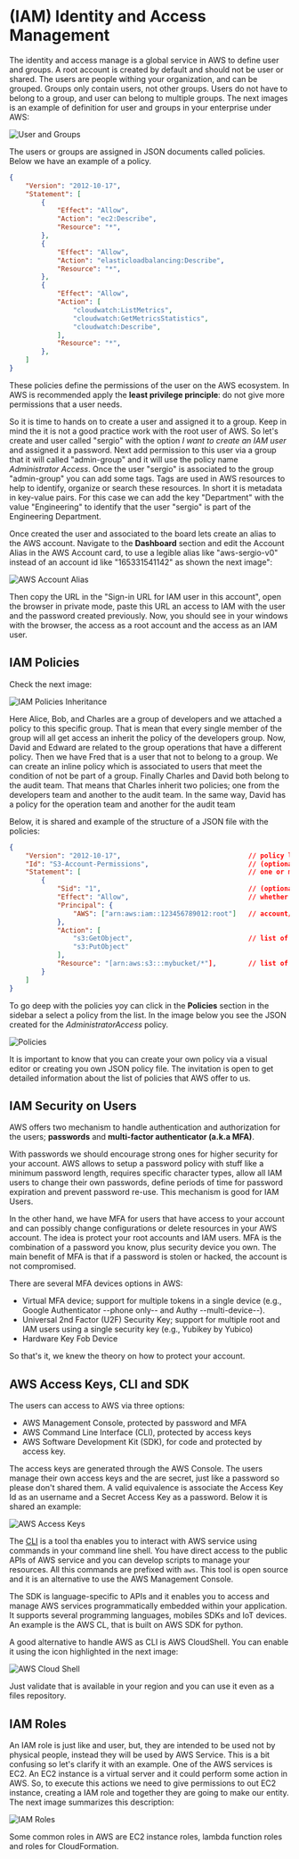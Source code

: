 (IAM) Identity and Access Management
====================================

The identity and access manage is a global service in AWS to define user and groups. A root account is created by default and should not be user or shared. The users are people withing your organization, and can be grouped. Groups only contain users, not other groups. Users do not have to belong to a group, and user can belong to multiple groups. The next images is an example of definition for user and groups in your enterprise under AWS:

![User and Groups](../assets/images/01A-user-and-groups.png)

The users or groups are assigned in JSON documents called policies. Below we have an example of a policy.

```json
{
    "Version": "2012-10-17",
    "Statement": [
        {
            "Effect": "Allow",
            "Action": "ec2:Describe",
            "Resource": "*",
        },
        {
            "Effect": "Allow",
            "Action": "elasticloadbalancing:Describe",
            "Resource": "*",
        },
        {
            "Effect": "Allow",
            "Action": [
                "cloudwatch:ListMetrics",
                "cloudwatch:GetMetricsStatistics",
                "cloudwatch:Describe",
            ],
            "Resource": "*",
        },
    ]
}
```

These policies define the permissions of the user on the AWS ecosystem. In AWS is recommended apply the **least privilege principle**: do not give more permissions that a user needs.

So it is time to hands on to create a user and assigned it to a group. Keep in mind the it is not a good practice work with the root user of AWS. So let's create and user called "sergio" with the option _I want to create an IAM user_ and assigned it a password. Next add permission to this user via a group that it will called "admin-group" and it will use the policy name _Administrator Access_. Once the user "sergio" is associated to the group "admin-group" you can add some tags. Tags are used in AWS resources to help to identify, organize or search these resources. In short it is metadata in key-value pairs. For this case we can add the key "Department" with the value "Engineering" to identify that the user "sergio" is part of the Engineering Department.

Once created the user and associated to the board lets create an alias to the AWS account. Navigate to the **Dashboard** section and edit the Account Alias in the AWS Account card, to use a legible alias like "aws-sergio-v0" instead of an account id like "165331541142" as shown the next image":

![AWS Account Alias](../assets/images/01B-aws-account-alias.png)

Then copy the URL in the "Sign-in URL for IAM user in this account", open the browser in private mode, paste this URL an access to IAM with the user and the password created previously. Now, you should see in your windows with the browser, the access as a root account and the access as an IAM user.

IAM Policies
------------

Check the next image:

![IAM Policies Inheritance](../assets/images/01C-iam-policies-inheritance.png)

Here Alice, Bob, and Charles are a group of developers and we attached a policy to this specific group. That is mean that every single member of the group will all get access an inherit the policy of the developers group. Now, David and Edward are related to the group operations that have a different policy. Then we have Fred that is a user that not to belong to a group. We can create an inline policy which is associated to users that meet the condition of not be part of a group. Finally Charles and David both belong to the audit team. That means that Charles inherit two policies; one from the developers team and another to the audit team. In the same way, David has a policy for the operation team and another for the audit team

Below, it is shared and example of the structure of a JSON file with the policies:

```json
{
    "Version": "2012-10-17",                                // policy language version, always has a date format
    "Id": "S3-Account-Permissions",                         // (optional) an identifier for the policy
    "Statement": [                                          // one or more individual statements
        {
            "Sid": "1",                                     // (optional) an identifier for the statement
            "Effect": "Allow",                              // whether the statement allows or denies access
            "Principal": {
                "AWS": ["arn:aws:iam::123456789012:root"]   // account/user/role to which this policy applied to
            }, 
            "Action": [
                "s3:GetObject",                             // list of actions to this policy
                "s3:PutObject"
            ],
            "Resource": "[arn:aws:s3:::mybucket/*"],        // list of resources to which the action applied to
        }
    ]
}
```

To go deep with the policies yoy can click in the **Policies** section in the sidebar a select a policy from the list. In the image below you see the JSON created for the _AdministratorAccess_ policy.

![Policies](../assets/images/01D-policies.png)

It is important to know that you can create your own policy via a visual editor or creating you own JSON policy file. The invitation is open to get detailed information about the list of policies that AWS offer to us.

IAM Security on Users
---------------------

AWS offers two mechanism to handle authentication and authorization for the users; **passwords** and **multi-factor authenticator (a.k.a MFA)**.

With passwords we should encourage strong ones for higher security for your account. AWS allows to setup a password policy with stuff like a minimum password length, requires specific character types, allow all IAM users to change their own passwords, define periods of time for password expiration and prevent password re-use. This mechanism is good for IAM Users.

In the other hand, we have MFA for users that have access to your account and can possibly change configurations or delete resources in your AWS account. The idea is protect your root accounts and IAM users. MFA is the combination of a password you know, plus security device you own. The main benefit of MFA is that if a password is stolen or hacked, the account is not compromised.

There are several MFA devices options in AWS:

- Virtual MFA device; support for multiple tokens in a single device (e.g., Google Authenticator --phone only-- and Authy --multi-device--).
- Universal 2nd Factor (U2F) Security Key; support for multiple root and IAM users using a single security key (e.g., Yubikey by Yubico)
- Hardware Key Fob Device

So that's it, we knew the theory on how to protect your account.

AWS Access Keys, CLI and SDK
----------------------------

The users can access to AWS via three options:

- AWS Management Console, protected by password and MFA
- AWS Command Line Interface (CLI), protected by access keys
- AWS Software Development Kit (SDK), for code and protected by access key.

The access keys are generated through the AWS Console. The users manage their own access keys and the are secret, just like a password so please don't shared them. A valid equivalence is associate the Access Key Id as an username and a Secret Access Key as a password. Below it is shared an example:

![AWS Access Keys](../assets/images/01E-access-keys.png)

The [CLI](https://github.com/aws/aws-cli) is a tool tha enables you to interact with AWS service using commands in your command line shell. You have direct access to the public APIs of AWS service and you can develop scripts to manage your resources. All this commands are prefixed with `aws`. This tool is open source and it is an alternative to use the AWS Management Console.

The SDK is language-specific to APIs and it enables you to access and manage AWS services programmatically embedded within your application. It supports several programming languages, mobiles SDKs and IoT devices. An example is the AWS CL, that is built on AWS SDK for python.

A good alternative to handle AWS as CLI is AWS CloudShell. You can enable it using the icon highlighted in the next image:

![AWS Cloud Shell](../assets/images/01F-aws-cloud-shell.png)

Just validate that is available in your region and you can use it even as a files repository.

IAM Roles
---------

An IAM role is just like and user, but, they are intended to be used not by physical people, instead they will be used by AWS Service. This is a bit confusing so let's clarify it with an example. One of the AWS services is EC2. An EC2 instance is a virtual server and it could perform some action in AWS. So, to execute this actions we need to give permissions to out EC2 instance, creating a IAM role and together they are going to make our entity. The next image summarizes this description:

![IAM Roles](../assets/images/01G-iam-roles.png)

Some common roles in AWS are EC2 instance roles, lambda function roles and roles for CloudFormation.
